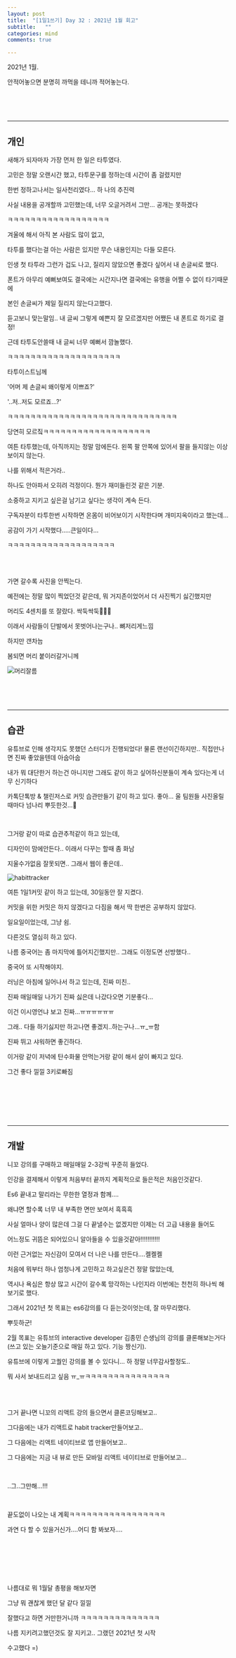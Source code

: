 ```yaml
---
layout: post
title:  "[1일1쓰기] Day 32 : 2021년 1월 회고"
subtitle:   ""
categories: mind
comments: true

---
```






2021년 1월. 

안적어놓으면 분명히 까먹을 테니까 적어놓는다.

<br>

<br>

<br>

---

## 개인

새해가 되자마자 가장 먼저 한 일은 타투였다.

고민은 정말 오랜시간 했고, 타투문구를 정하는데 시간이 좀 걸렸지만

한번 정하고나서는 일사천리였다... 하 나의 추진력

사실 내용을 공개할까 고민했는데, 너무 오글거려서 그만... 공개는 못하겠다

ㅋㅋㅋㅋㅋㅋㅋㅋㅋㅋㅋㅋㅋㅋㅋㅋㅋㅋ

겨울에 해서 아직 본 사람도 많이 없고, 

타투를 했다는걸 아는 사람은 있지만 무슨 내용인지는 다들 모른다. 

인생 첫 타투라 그런가 겁도 나고, 질리지 않았으면 좋겠다 싶어서 내 손글씨로 했다.

폰트가 아무리 예뻐보여도 결국에는 시간지나면 결국에는 유행을 어쩔 수 없이 타기때문에 

본인 손글씨가 제일 질리지 않는다고했다.

듣고보니 맞는말임.. 내 글씨 그렇게 예쁜지 잘 모르겠지만 어쨌든 내 폰트로 하기로 결정!

근데 타투도안쓸때 내 글씨 너무 예뻐서 깜놀했다.

ㅋㅋㅋㅋㅋㅋㅋㅋㅋㅋㅋㅋㅋㅋㅋㅋㅋㅋㅋㅋ

타투이스트님께 

'어머 제 손글씨 왜이렇게 이쁘죠?'

'..저..저도 모르죠...?'

ㅋㅋㅋㅋㅋㅋㅋㅋㅋㅋㅋㅋㅋㅋㅋㅋㅋㅋㅋㅋㅋㅋㅋㅋㅋㅋㅋㅋㅋㅋ

당연히 모르짘ㅋㅋㅋㅋㅋㅋㅋㅋㅋㅋㅋㅋㅋㅋㅋㅋㅋㅋㅋ

여튼 타투했는데, 아직까지는 정말 맘에든다. 왼쪽 팔 안쪽에 있어서 팔을 들지않는 이상 보이지 않는다. 

나를 위해서 적은거라..

하나도 안아파서 오히려 걱정이다. 뭔가 재미들린것 같은 기분.

소중하고 지키고 싶은걸 남기고 싶다는 생각이 계속 든다.

구독자분이 타투한번 시작하면 온몸이 비어보이기 시작한다며 개미지옥이라고 했는데...

공감이 가기 시작했다.....큰일이다...

ㅋㅋㅋㅋㅋㅋㅋㅋㅋㅋㅋㅋㅋㅋㅋㅋㅋㅋㅋ

<br>

<br>

가면 갈수록 사진을 안찍는다.

예전에는 정말 많이 찍었던것 같은데, 뭐 거지존이었어서 더 사진찍기 싫긴했지만

머리도 4센치를 또 잘랐다. 싹둑싹둑💇🏻‍♀️

이래서 사람들이 단발에서 못벗어나는구나.. 뼈저리게느낌

하지만 갠차늠 

봄되면 머리 붙이러갈거니께

![머리잘름](/assets/img/2021-02-03/IMG_1219.jpg)

<br>

<br>

<br>

---

## 습관

유튜브로 인해 생각지도 못했던 스터디가 진행되었다! 물론 랜선이긴하지만.. 직접만나면 진짜 좋았을텐데 아숩아숩

내가 뭐 대단한거 하는건 아니지만 그래도 같이 하고 싶어하신분들이 계속 있다는게 너무 신기하다

카톡단톡방 & 챌린저스로 커밋 습관만들기 같이 하고 있다. 좋아... 울 팀원들 사진올릴때마다 넘나리 뿌듯한것...🌱

<br>

그거랑 같이 따로 습관추적같이 하고 있는데,

디자인이 맘에안든다.. 이래서 다꾸는 할때 좀 화남

지울수가없음 잘못되면.. 그래서 웹이 좋은데..

![habittracker](/assets/img/2021-02-03/IMG_1223.jpg)

여튼 1일1커밋 같이 하고 있는데, 30일동안 잘 지켰다.

커밋을 위한 커밋은 하지 않겠다고 다짐을 해서 딱 한번은 공부하지 않았다. 

일요일이었는데, 그냥 쉼.

다른것도 열심히 하고 있다.

나름 중국어는 좀 마지막에 틀어지긴했지만.. 그래도 이정도면 선방했다..

중국어 또 시작해야지.

러닝은 아침에 일어나서 하고 있는데, 진짜 미친.. 

진짜 매일매일 나가기 진짜 싫은데 나갔다오면 기분좋다...

이건 이시영언냐 보고 진짜...ㅠㅠㅠㅠㅠㅠ

그래.. 다들 하기싫지만 하고나면 좋겠지..하는구나...ㅠ_ㅠ함

진짜 뛰고 샤워하면 좋긴하다.

이거랑 같이 저녁에 탄수화물 안먹는거랑 같이 해서 살이 빠지고 있다.

그건 좋다 낄낄 3키로빠짐

<br>

<br>

<br>

<br>

<br>

---

## 개발

니꼬 강의를 구매하고 매일매일 2-3강씩 꾸준히 들었다.

인강을 결제해서 이렇게 처음부터 끝까지 계획적으로 들은적은 처음인것같다.

Es6 끝내고 말리라는 무한한 열정과 함께....

왜냐면 할수록 너무 내 부족한 면만 보여서 흑흑흑

사실 얼마나 양이 많은데 그걸 다 끝낼수는 없겠지만 이제는 더 고급 내용을 들어도

어느정도 귀뜸은 되어있으니 알아들을 수 있을것같아!!!!!!!!!!!

이런 근거없는 자신감이 모여서 더 나은 나를 만든다....켈켈켈

처음에 뭐부터 하나 엄청나게 고민하고 하고싶은건 정말 많았는데,

역시나 욕심은 항상 많고 시간이 갈수록 망각하는 나인지라 이번에는 천천히 하나씩 해보기로 했다.

그래서 2021년 첫 목표는 es6강의를 다 듣는것이엇는데, 잘 마무리했다.

뿌듯하군!

2월 목표는 유튜브의 interactive developer 김종민 슨생님의 강의를 클론해보는거다(쓰고 있는 오늘기준으로 매일 하고 있다. 기능 짱신기).

유튜브에 이렇게 고퀄인 강의를 볼 수 있다니... 하 정말 너무감사할정도.. 

뭐 사서 보내드리고 싶음 ㅠ_ㅠㅋㅋㅋㅋㅋㅋㅋㅋㅋㅋㅋㅋㅋㅋㅋ

<br>

<br>

그거 끝나면 니꼬의 리액트 강의 들으면서 클론코딩해보고..

그다음에는 내가 리액트로 habit tracker만들어보고..

그 다음에는 리액트 네이티브로 앱 만들어보고..

그 다음에는 지금 내 뷰로 만든 모바일 리액트 네이티브로 만들어보고...

<br>

..그..그만해...!!!

<br>

끝도없이 나오는 내 계획ㅋㅋㅋㅋㅋㅋㅋㅋㅋㅋㅋㅋㅋㅋㅋㅋㅋ

과연 다 할 수 있을거신가....어디 함 봐보자....

<br>

<br>

<br>

<br>

<br>

나름대로 뭐 1월달 총평을 해보자면

그냥 뭐 괜찮게 했던 달 같다 낄낄

잘했다고 하면 거만한거니까 ㅋㅋㅋㅋㅋㅋㅋㅋㅋㅋㅋㅋㅋㅋ

나름 지키려고했던것도 잘 지키고.. 그랬던 2021년 첫 시작

수고했다 =)









